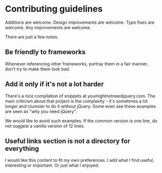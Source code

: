 # Contributing guidelines

Additions are welcome. Design improvements are welcome. Typo fixes are welcome. Any improvements are welcome.

There are just a few notes.


## Be friendly to frameworks

Whenever referencing other frameworks, portray them in a fair manner, don't try to make them look bad.

## Add it only if it's not a lot harder

There's a nice compilation of snippets at youmightnotneedjquery.com. The main criticism about that project is the complexity - it's sometimes a lot longer and clumsier to do it without jQuery. Some even see these examples are seen as "why you need jQuery".

We would like to avoid such examples. If the common version is one line, do not suggest a vanilla version of 12 lines.


## Useful links section is not a directory for everything

I would like this content to fit my own preferences. I add what I find useful, interesting or important. Or just what I enjoyed.
